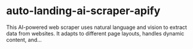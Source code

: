 # auto-landing-ai-scraper-apify
This AI-powered web scraper uses natural language and vision to extract data from websites. It adapts to different page layouts, handles dynamic content, and...
